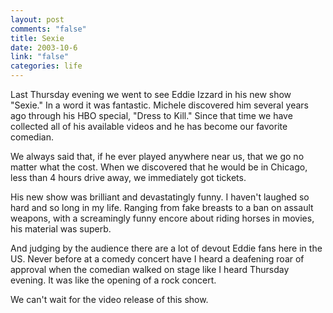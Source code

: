 ```yaml
--- 
layout: post
comments: "false"
title: Sexie
date: 2003-10-6
link: "false"
categories: life
---
```

Last Thursday evening we went to see Eddie Izzard in his new show "Sexie." In a word it was fantastic. Michele discovered him several years ago through his HBO special, "Dress to Kill." Since that time we have collected all of his available videos and he has become our favorite comedian.

We always said that, if he ever played anywhere near us, that we go no matter what the cost. When we discovered that he would be in Chicago, less than 4 hours drive away, we immediately got tickets.

His new show was brilliant and devastatingly funny. I haven't laughed so hard and so long in my life. Ranging from fake breasts to a ban on assault weapons, with a screamingly funny encore about riding horses in movies, his material was superb.

And judging by the audience there are a lot of devout Eddie fans here in the US. Never before at a comedy concert have I heard a deafening roar of approval when the comedian walked on stage like I heard Thursday evening. It was like the opening of a rock concert.

We can't wait for the video release of this show.
